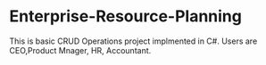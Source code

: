 # Enterprise-Resource-Planning
This is  basic CRUD Operations project implmented in C#. Users are CEO,Product Mnager, HR, Accountant.
